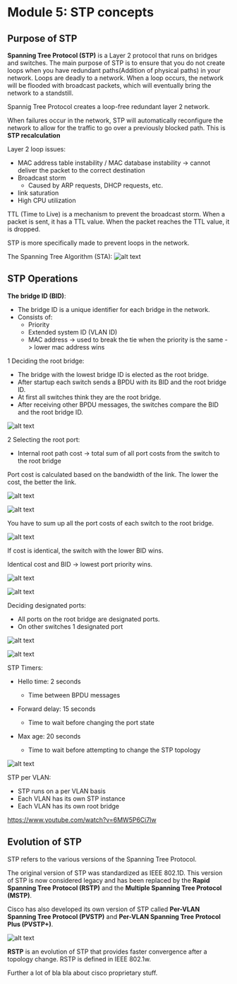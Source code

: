 # Module 5: STP concepts

## Purpose of STP

**Spanning Tree Protocol (STP)** is a Layer 2 protocol that runs on bridges and switches. The main purpose of STP is to ensure that you do not create loops when you have redundant paths(Addition of physical paths) in your network. Loops are deadly to a network. When a loop occurs, the network will be flooded with broadcast packets, which will eventually bring the network to a standstill.

Spannig Tree Protocol creates a loop-free redundant layer 2 network.

When failures occur in the network, STP will automatically reconfigure the network to allow for the traffic to go over a previously blocked path. This is **STP recalculation**

Layer 2 loop issues:

- MAC address table instability / MAC database instability -> cannot deliver the packet to the correct destination
- Broadcast storm
  - Caused by ARP requests, DHCP requests, etc.
- link saturation
- High CPU utilization

TTL (Time to Live) is a mechanism to prevent the broadcast storm. When a packet is sent, it has a TTL value. When the packet reaches the TTL value, it is dropped.

STP is more specifically made to prevent loops in the network.

The Spanning Tree Algorithm (STA):
![alt text](image.png)

## STP Operations

**The bridge ID (BID)**:

- The bridge ID is a unique identifier for each bridge in the network.
- Consists of:
  - Priority
  - Extended system ID (VLAN ID)
  - MAC address -> used to break the tie when the priority is the same -> lower mac address wins

1 Deciding the root bridge:

- The bridge with the lowest bridge ID is elected as the root bridge.
- After startup each switch sends a BPDU with its BID and the root bridge ID.
- At first all switches think they are the root bridge.
- After receiving other BPDU messages, the switches compare the BID and the root bridge ID.

![alt text](image-2.png)

2 Selecting the root port:

- Internal root path cost -> total sum of all port costs from the switch to the root bridge

Port cost is calculated based on the bandwidth of the link. The lower the cost, the better the link.

![alt text](image-3.png)

![alt text](image-4.png)

You have to sum up all the port costs of each switch to the root bridge.

![alt text](image-5.png)

If cost is identical, the switch with the lower BID wins.

Identical cost and BID -> lowest port priority wins.

![alt text](image-6.png)

![alt text](image-7.png)

Deciding designated ports:

- All ports on the root bridge are designated ports.
- On other switches 1 designated port

![alt text](image-8.png)

![alt text](image-9.png)

STP Timers:

- Hello time: 2 seconds
  - Time between BPDU messages
- Forward delay: 15 seconds
  - Time to wait before changing the port state
- Max age: 20 seconds

  - Time to wait before attempting to change the STP topology

![alt text](image-10.png)

STP per VLAN:

- STP runs on a per VLAN basis
- Each VLAN has its own STP instance
- Each VLAN has its own root bridge

https://www.youtube.com/watch?v=6MW5P6Ci7lw

## Evolution of STP

STP refers to the various versions of the Spanning Tree Protocol.

The original version of STP was standardized as IEEE 802.1D. This version of STP is now considered legacy and has been replaced by the **Rapid Spanning Tree Protocol (RSTP)** and the **Multiple Spanning Tree Protocol (MSTP)**.

Cisco has also developed its own version of STP called **Per-VLAN Spanning Tree Protocol (PVSTP)** and **Per-VLAN Spanning Tree Protocol Plus (PVSTP+)**.

![alt text](image-1.png)

**RSTP** is an evolution of STP that provides faster convergence after a topology change. RSTP is defined in IEEE 802.1w.

Further a lot of bla bla about cisco proprietary stuff.
